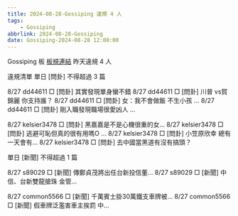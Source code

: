```yaml
---
title: 2024-08-28-Gossiping 違規 4 人
tags:
    - Gossiping
abbrlink: 2024-08-28-Gossiping
date: Gossiping-2024-08-28 12:00:00
---
```

Gossiping 板 [板規連結](https://www.ptt.cc/bbs/Gossiping/M.1637425085.A.07D.html)
昨天違規 4 人
<!-- more -->

違規清單
單日 [問卦] 不得超過 3 篇

8/27 dd44611 □ [問卦] 其實發現單身蠻不錯
8/27 dd44611 □ [問卦] 川普 vs賀錦麗 你支持誰？
8/27 dd44611 □ [問卦] 女：我不會做飯 不生小孩 …
8/27 dd44611 □ [問卦] 剛入職發現職場很愛凶人 …

8/27 kelsier3478 □ [問卦] 黑嘉嘉是不是心機很重的女…
8/27 kelsier3478 □ [問卦] 逃避可恥但真的很有用嗎O …
8/27 kelsier3478 □ [問卦] 小笠原欣幸 總有一天會有…
8/27 kelsier3478 □ [問卦] 去中國當黑道有沒有搞頭？

單日 [新聞] 不得超過 1 篇

8/27 s89029 □ [新聞] 傳鄭貞茂將出任台新投信董…
8/27 s89029 □ [新聞] 中信、台新雙龍搶珠 金管…

8/27 common5566 □ [新聞] 千萬賓士掛30萬鐵支車牌被…
8/27 common5566 □ [新聞] 假車牌泛濫害車主挨罰 中…